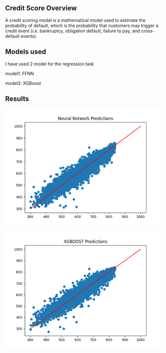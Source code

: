 ## Credit Score Overview

A credit scoring model is a mathematical model used to estimate the probability of default, which is the probability that customers may trigger a credit event (i.e. bankruptcy, obligation default, failure to pay, and cross-default events).

## Models used

I have used 2 model for the regression task

model1: FFNN

model2: XGBoost

## Results

![1](NN_predictions.png) 

![2](XGBOOST_predictions.png)

